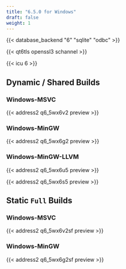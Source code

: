 ```yaml
---
title: "6.5.0 for Windows"
draft: false
weight: 1
---
```


{{< database_backend "6" "sqlite" "odbc" >}}

{{< qt6tls openssl3 schannel >}}

{{< icu 6 >}}

## Dynamic / Shared Builds

### Windows-MSVC

{{< address2 q6_5wx6v2 preview >}}

### Windows-MinGW

{{< address2 q6_5wx6g2 preview >}}

### Windows-MinGW-LLVM

{{< address2 q6_5wx6u5 preview >}}

{{< address2 q6_5wx6s5 preview >}}

## Static `Full` Builds

### Windows-MSVC

{{< address2 q6_5wx6v2sf preview >}}

### Windows-MinGW

{{< address2 q6_5wx6g2sf preview >}}

